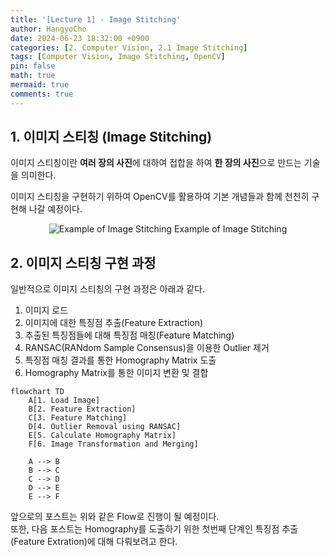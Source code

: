 ```yaml
---
title: '[Lecture 1] - Image Stitching'
author: HangyoCho
date: 2024-06-23 18:32:00 +0900
categories: [2. Computer Vision, 2.1 Image Stitching]
tags: [Computer Vision, Image Stitching, OpenCV]
pin: false
math: true
mermaid: true
comments: true
---
```


## 1. 이미지 스티칭 (Image Stitching)
이미지 스티칭이란 **여러 장의 사진**에 대하여 접합을 하여 **한 장의 사진**으로 만드는 기술을 의미한다.  

이미지 스티칭을 구현하기 위하여 OpenCV를 활용하여 기본 개념들과 함께 천천히 구현해 나갈 예정이다.
<p align="center">
  <img src="https://cs205-stitching.github.io/img/stitching_example.jpg" alt="Example of Image Stitching"/>
  Example of Image Stitching
</p> 

## 2. 이미지 스티칭 구현 과정

일반적으로 이미지 스티칭의 구현 과정은 아래과 같다.

1. 이미지 로드
2. 이미지에 대한 특징점 추출(Feature Extraction)
3. 추출된 특징점들에 대해 특징점 매칭(Feature Matching)
4. RANSAC(RANdom Sample Consensus)을 이용한 Outlier 제거
5. 특징점 매칭 결과를 통한 Homography Matrix 도출
6. Homography Matrix를 통한 이미지 변환 및 결합

```mermaid
flowchart TD
    A[1. Load Image]
    B[2. Feature Extraction]
    C[3. Feature Matching]
    D[4. Outlier Removal using RANSAC]
    E[5. Calculate Homography Matrix]
    F[6. Image Transformation and Merging]

    A --> B
    B --> C
    C --> D
    D --> E
    E --> F
```

앞으로의 포스트는 위와 같은 Flow로 진행이 될 예정이다.  
또한, 다음 포스트는 Homography를 도출하기 위한 첫번째 단계인 특징점 추출(Feature Extration)에 대해 다뤄보려고 한다.